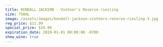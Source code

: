 ```yaml
---
title: KENDALL JACKSON - Vintner's Reserve riesling
size: 750mL
image: /assets/images/kendall-jackson-vintners-reserve-riesling-3.jpg
reg_price: $11.99
special_price: $10.99
expiration_date: 2019-01-01 00:00:00 -0700
show_wine: true
---
```


